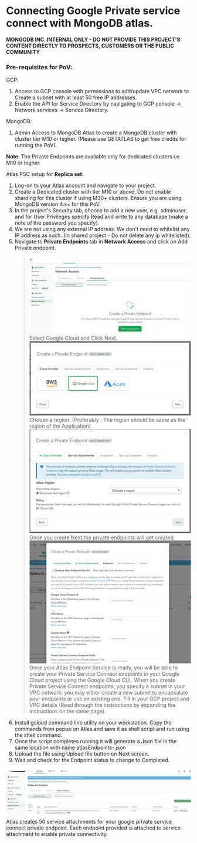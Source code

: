 # Connecting Google Private service connect with MongoDB atlas.
**MONGODB INC. INTERNAL ONLY - DO NOT PROVIDE THIS PROJECT'S CONTENT DIRECTLY TO PROSPECTS, CUSTOMERS OR THE PUBLIC COMMUNITY**

### Pre-requisites for PoV:

GCP:
1. Access to GCP console with permissions to add/update VPC network to
Create a subnet with at least 50 free IP addresses.
2. Enable the API for Service Directory by navigating to GCP console -> Network services -> Service Directory.

MongoDB:
1. Admin Access to MongoDB Atlas to create a MongoDB cluster with cluster tier M10 or higher. (Please use GETATLAS to get free credits for running the PoV). 

**Note**: The Private Endpoints are available only for dedicated clusters i.e. M10 or higher.

Atlas PSC setup for **Replica set**:
1. Log-on to your Atlas account and navigate to your project.
2. Create a Dedicated cluster with tier M10 or above. Do not enable sharding for this cluster if using M30+ clusters. Ensure you are using MongoDB version 4.x+ for this PoV.
3. In the project's Security tab, choose to add a new user, e.g. adminuser, and for User Privileges specify Read and write to any database (make a note of the password you specify).
4. We are not using any external IP address. We don't need to whitelist any IP address as such. (In shared project - Do not delete any ip whitelisted). 
5. Navigate to **Private Endpoints** tab in **Network Access** and click on Add Private endpoint.  
    ><
    ![Valid Document](img/atlas01.png "Valid Document")
    Select Google Cloud and Click Next.
    ![Valid Document](img/atlas02.png "Valid Document")
    Choose a region. (Preferably : The region should be same as the region of the Application)
    ![Valid Document](img/atlas03.png "Valid Document")
    Once you create Next the private endpoints will get created.
    ![Valid Document](img/atlas04.png "Valid Document")
    Once your Atlas Endpoint Service is ready, you will be able to create your Private Service Connect endpoints in your Google Cloud project using the Google Cloud CLI . When you create Private Service Connect endpoints, you specify a subnet in your VPC network; you may either create a new subnet to encapsulate your endpoints or use an existing one. Fill in your GCP project and VPC details (Read through the instructions by expanding the instructions on the same page).
6. Install gcloud command line utility on your workstation. Copy the commands from popup on Atlas and save it as shell script and run using the shell command.
7. Once the script completes running it will generate a Json file in the same location with name atlasEndpoints-<name of your psc>.json
8. Upload the file using Upload file button on Next screen. 
9. Wait and check for the Endpoint status to change to Completed.

![Valid Document](img/atlas05.png "Valid Document")
Atlas creates 50 service attachments for your google private service connect private endpoint. Each endpoint provided is attached to service attachment to enable private connectivity.

